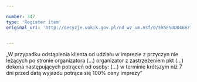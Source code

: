 ```yaml
---

number: 347
type: 'Register item'
original_uri: 'http://decyzje.uokik.gov.pl/nd_wz_um.nsf/0/E85E5DD046877616C12572DD00329507?OpenDocument'


---
```


„W przypadku odstąpienia klienta od udziału w imprezie z przyczyn nie leżących po stronie organizatora (...) organizator z zastrzeżeniem pkt (...) dokona następujących potrąceń od osoby: (...) w terminie krótszym niż 7 dni przed datą wyjazdu potrąca się 100% ceny imprezy”
